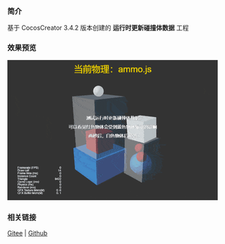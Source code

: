### 简介

基于 CocosCreator 3.4.2 版本创建的 **运行时更新碰撞体数据** 工程

### 效果预览
![image](../../gif/202203/2022030426.gif)

### 相关链接
[Gitee](https://gitee.com/mirrors_cocos-creator/example-3d/blob/master/physics-3d/assets/cases/scenes) | [Github](https://github.com/cocos-creator/example-3d/blob/master/physics-3d/assets/cases/scenes)